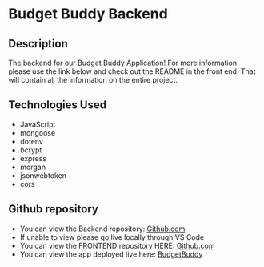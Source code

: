 # Budget Buddy Backend 

## Description
The backend for our Budget Buddy Application! For more information please use the link below and check out the README in the front end. That will contain all the information on the entire project.

## <a name="technologiesused"></a>Technologies Used
* JavaScript
* mongoose 
* dotenv
* bcrypt
* express
* morgan 
* jsonwebtoken
* cors


## Github repository
* You can view the Backend repository:
[Github.com](https://github.com/gerol-r/budget-buddy-backend-2)
* If unable to view please go live locally through VS Code
* You can view the FRONTEND repository HERE:
[Github.com](https://github.com/gerol-r/budget-buddy-front-end)
* You can view the app deployed live here:
[BudgetBuddy]()

